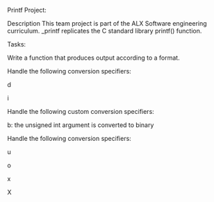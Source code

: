 
Printf Project:

Description This team project is part of the ALX Software engineering curriculum. _printf replicates the C standard library printf() function.

Tasks:

Write a function that produces output according to a format.

Handle the following conversion specifiers:



d

i

Handle the following custom conversion specifiers:



b: the unsigned int argument is converted to binary

Handle the following conversion specifiers:



u

o

x

X
